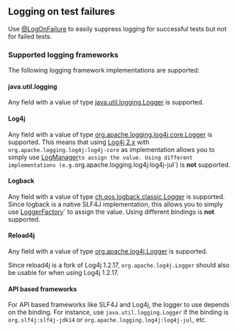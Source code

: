 <head>
  <title>@TestLogger</title>
</head>

## Logging on test failures

Use [@LogOnFailure](../apidocs/com.github.robtimus.junit.support/com/github/robtimus/junit/support/extension/logging/LogOnFailure.html) to easily suppress logging for successful tests but not for failed tests.

### Supported logging frameworks

The following logging framework implementations are supported:

#### java.util.logging

Any field with a value of type [java.util.logging.Logger](https://docs.oracle.com/en/java/javase/21/docs/api/java.logging/java/util/logging/Logger.html) is supported.

#### Log4j

Any field with a value of type [org.apache.logging.log4j.core.Logger](https://logging.apache.org/log4j/2.x/javadoc/log4j-core/org/apache/logging/log4j/core/Logger.html) is supported. This means that using [Log4j 2.x](https://logging.apache.org/log4j/2.x/) with `org.apache.logging.log4j:log4j-core` as implementation allows you to simply use [LogManager](https://logging.apache.org/log4j/2.x/javadoc/log4j-api/org/apache/logging/log4j/LogManager.html)` to assign the value. Using different implementations (e.g. `org.apache.logging.log4j:log4j-jul`) is **not** supported.

#### Logback

Any field with a value of type [ch.qos.logback.classic.Logger](https://logback.qos.ch/apidocs/ch.qos.logback.classic/ch/qos/logback/classic/Logger.html) is supported. Since logback is a native SLF4J implementation, this allows you to simply use [LoggerFactory](https://www.slf4j.org/apidocs/org/slf4j/LoggerFactory.html)` to assign the value. Using different bindings is **not** supported.

#### Reload4j

Any field with a value of type [org.apache.log4j.Logger](https://reload4j.qos.ch/apidocs/org/apache/log4j/Logger.html) is supported.

Since reload4j is a fork of Log4j 1.2.17, `org.apache.log4j.Logger` should also be usable for when using Log4j 1.2.17.

#### API based frameworks

For API based frameworks like SLF4J and Log4j, the logger to use depends on the binding. For instance, use `java.util.logging.Logger` if the binding is `org.slf4j:slf4j-jdk14` or `org.apache.logging.log4j:log4j-jul`, etc.
